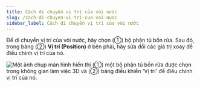 ```yaml
---
title: Cách di chuyển vị trí của vòi nước
slug: /cach-di-chuyen-vi-tri-cua-voi-nuoc
sidebar_label: Cách di chuyển vị trí của vòi nước
---
```


Để di chuyển vị trí của vòi nước, hãy chọn (①) bộ phận tủ bồn rửa. Sau đó, trong bảng (②) **Vị trí (Position)** ở bên phải, hãy sửa đổi các giá trị xoay để điều chỉnh vị trí của nó.

![Một ảnh chụp màn hình hiển thị (①) một bộ phận tủ bồn rửa được chọn trong không gian làm việc 3D và (②) bảng điều khiển 'Vị trí' để điều chỉnh vị trí của nó.](https://storage.googleapis.com/jegavn_kb/image_jegavn/577.1.jpg)
